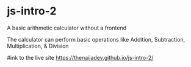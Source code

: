 # js-intro-2
A basic arithmetic calculator without a frontend

The calculator can perform basic operations like Addition, Subtraction, Multiplication, & Division

#ink to the live site https://thenaijadev.github.io/js-intro-2/
